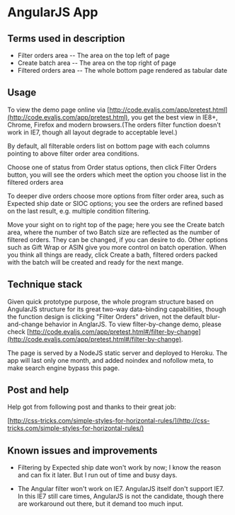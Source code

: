 AngularJS App
=============

## Terms used in description 

* Filter orders area -- The area on the top left of page
* Create batch area -- The area on the top right of page
* Filtered orders area -- The whole bottom page rendered as tabular date

## Usage

To view the demo page online via [http://code.evaljs.com/app/pretest.html](http://code.evaljs.com/app/pretest.html), you get the best view in IE8+, Chrome, Firefox and modern browsers.(The orders filter function doesn't work in IE7, though all layout degrade to acceptable level.)


By default, all filterable orders list on bottom page with each columns pointing to above filter order area conditions.


Choose one of status from Order status options, then click Filter Orders button, you will see the orders which meet the option you choose list in the filtered orders area


To deeper dive orders choose more options from filter order area, such as Expected ship date or SIOC options; you see the orders are refined based on the last result, e.g. multiple condition filtering.


Move your sight on to right top of the page; here you see the Create batch area, where the number of two Batch size are reflected as the number of filtered orders. They can be changed, if you can desire to do. Other options such as Gift Wrap or ASIN give you more control on batch operation. When you think all things are ready, click Create a bath, filtered orders packed with the batch will be created and ready for the next mange.


## Technique stack

Given quick prototype purpose, the whole program structure based on AngularJS structure for its great two-way data-binding capabilities, though the function design is clicking "Filter Orders" driven, not the default blur-and-change behavior in AnglarJS. To view filter-by-change demo, please check [http://code.evaljs.com/app/pretest.html#/filter-by-change](http://code.evaljs.com/app/pretest.html#/filter-by-change).


The page is served by a NodeJS static server and deployed to Heroku. The app will last only one month, and added noindex and nofollow meta, to make search engine bypass this page.


## Post and help 

Help got from following post and thanks to their great job:

[http://css-tricks.com/simple-styles-for-horizontal-rules/](http://css-tricks.com/simple-styles-for-horizontal-rules/)


## Known issues and improvements

* Filtering by Expected ship date won't work by now; I know the reason and can fix it later. But I run out of time and busy days.

* The Angular filter won't work on IE7. AngularJS itself don't support IE7. In this IE7 still care times, AngularJS is not the candidate, though there are workaround out there, but it demand too much input.
